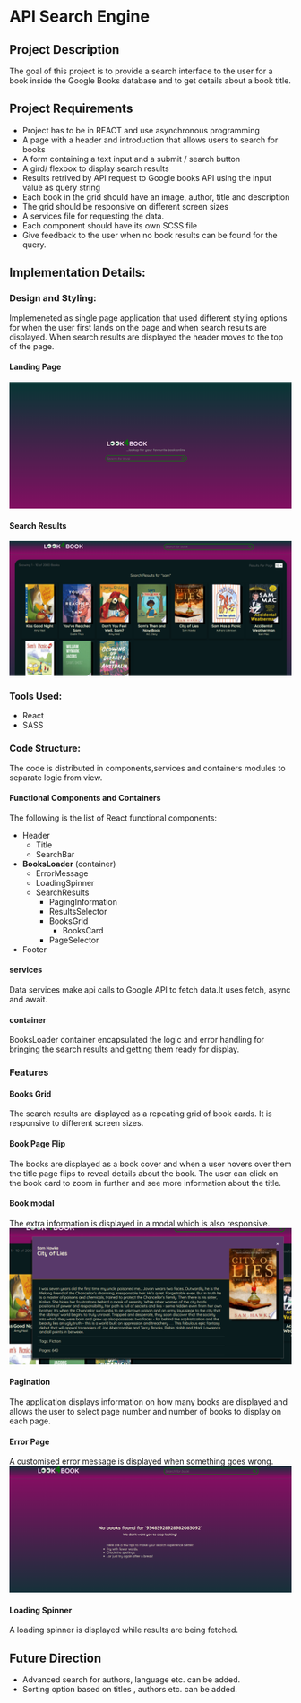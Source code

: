 # API Search Engine

## Project Description

The goal of this project is to provide a search interface to the user for a book inside the Google Books database and to get details about a book title.

## Project Requirements

- Project has to be in REACT and use asynchronous programming
- A page with a header and introduction that allows users to search for books
- A form containing a text input and a submit / search button
- A gird/ flexbox to display search results
- Results retrived by API request to Google books API using the input value as query string
- Each book in the grid should have an image, author, title and description
- The grid should be responsive on different screen sizes
- A services file for requesting the data.
- Each component should have its own SCSS file
- Give feedback to the user when no book results can be found for the query.

## Implementation Details:

### Design and Styling:

Implemeneted as single page application that used different styling options for when the user first lands on the page and when search results are displayed. When search results are displayed the header moves to the top of the page.

#### Landing Page

![landing page](image.png)

#### Search Results

![search results](image-1.png)

### Tools Used:

- React
- SASS

### Code Structure:

The code is distributed in components,services and containers modules to separate logic from view.

#### Functional Components and Containers

The following is the list of React functional components:

- Header
  - Title
  - SearchBar
- **BooksLoader** (container)
  - ErrorMessage
  - LoadingSpinner
  - SearchResults
    - PagingInformation
    - ResultsSelector
    - BooksGrid
      - BooksCard
    - PageSelector
- Footer

#### services

Data services make api calls to Google API to fetch data.It
uses fetch, async and await.

#### container

BooksLoader container encapsulated the logic and error handling for bringing the search results and getting them ready for display.

### Features

#### Books Grid

The search results are displayed as a repeating grid of book cards. It is responsive to different screen sizes.

#### Book Page Flip

The books are displayed as a book cover and when a user hovers over them the title page flips to reveal details about the book. The user can click on the book card to zoom in further and see more information about the title.

#### Book modal

The extra information is displayed in a modal which is also responsive.
![book modal](image-2.png)

#### Pagination

The application displays information on how many books are displayed and allows the user to select page number and number of books to display on each page.

#### Error Page

A customised error message is displayed when something goes wrong.
![alt text](image-3.png)

#### Loading Spinner

A loading spinner is displayed while results are being fetched.

## Future Direction

- Advanced search for authors, language etc. can be added.
- Sorting option based on titles , authors etc. can be added.
